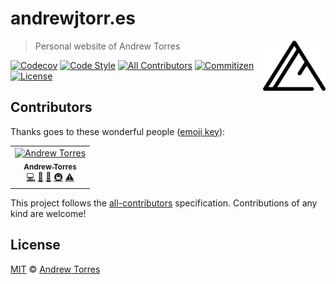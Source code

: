 # andrewjtorr.es

<a href="https://andrewjtorr.es" rel="noopener noreferrer" target="_blank">
  <img align="right" alt="Andrew Torres" height="80" src="src/assets/logo.svg" width="100">
</a>

> Personal website of Andrew Torres

[![Codecov](https://flat.badgen.net/codecov/c/github/ajtorres9/andrewjtorr.es/master)](https://codecov.io/gh/ajtorres9/andrewjtorr.es)
[![Code Style](https://flat.badgen.net/badge/code%20style/prettier/ff69b4)](https://github.com/prettier/prettier)
[![All Contributors](https://flat.badgen.net/badge/all%20contributors/1/orange)](#contributors)
[![Commitizen](https://flat.badgen.net/badge/commitizen/friendly/green)](https://github.com/commitizen/cz-cli)
[![License](https://flat.badgen.net/github/license/ajtorres9/andrewjtorr.es)](license)

## Contributors

Thanks goes to these wonderful people ([emoji key](https://allcontributors.org/docs/en/emoji-key)):

<!-- ALL-CONTRIBUTORS-LIST:START - Do not remove or modify this section -->
<!-- prettier-ignore -->
<table><tr><td align="center"><a href="https://andrewjtorr.es"><img src="https://avatars2.githubusercontent.com/u/450495?v=4" width="100px;" alt="Andrew Torres"/><br /><sub><b>Andrew Torres</b></sub></a><br /><a href="https://github.com/ajtorres9/andrewjtorr.es/commits?author=ajtorres9" title="Code">💻</a> <a href="https://github.com/ajtorres9/andrewjtorr.es/commits?author=ajtorres9" title="Documentation">📖</a> <a href="#ideas-ajtorres9" title="Ideas, Planning, & Feedback">🤔</a> <a href="#infra-ajtorres9" title="Infrastructure (Hosting, Build-Tools, etc)">🚇</a> <a href="https://github.com/ajtorres9/andrewjtorr.es/commits?author=ajtorres9" title="Tests">⚠️</a></td></tr></table>

<!-- ALL-CONTRIBUTORS-LIST:END -->

This project follows the [all-contributors](https://allcontributors.org) specification. Contributions of any
kind are welcome!

## License

[MIT](license) &copy; [Andrew Torres](https://andrewjtorr.es)
